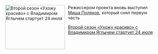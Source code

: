 <!--2025-07-11 11:45:02-->
<div class="yb">
  <div class="rss kino_kino"><a href="https://www.kino-teatr.ru/kino/news/y2025/7-11/38288/" title="Второй сезон «Ухожу красиво» с Владимиром Яглычем стартует 24 июля"><img src="https://www.kino-teatr.ru/news/8/8/38288/poster.jpg" width="196" height="147" align="left" hspace="5" style="margin: 0px 10px 0px 5px" alt="Второй сезон «Ухожу красиво» с Владимиром Яглычем стартует 24 июля"/></a>Режиссером проекта вновь выступил <a href=https://www.kino-teatr.ru/kino/director/ros/445514/bio/ target=_blank>Миша Поляков</a>, который снял первую часть <p class="titl"><a href="https://www.kino-teatr.ru/kino/news/y2025/7-11/38288/">Второй сезон «Ухожу красиво» с Владимиром Яглычем стартует 24 июля</a></p></div>
</div>
